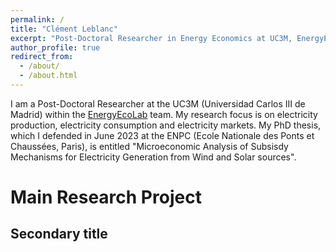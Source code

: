 ```yaml
---
permalink: /
title: "Clément Leblanc"
excerpt: "Post-Doctoral Researcher in Energy Economics at UC3M, EnergyEcoLab"
author_profile: true
redirect_from:
  - /about/
  - /about.html
---
```


I am a Post-Doctoral Researcher at the UC3M (Universidad Carlos III de Madrid) within the [EnergyEcoLab](https://energyecolab.uc3m.es/) team.
My research focus is on electricity production, electricity consumption and electricity markets.
My PhD thesis, which I defended in June 2023 at the ENPC (Ecole Nationale des Ponts et Chaussées, Paris), is entitled "Microeconomic Analysis of Subsisdy Mechanisms for Electricity Generation from Wind and Solar sources".


Main Research Project
======



Secondary title
------
